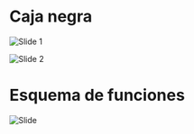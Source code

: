 # Caja negra

![Slide 1](Fundamentos_De_Diseño/Imagenes/1_caja.png)

![Slide 2](Fundamentos_De_Diseño/Imagenes/2_caja.png)

# Esquema de funciones

![Slide](Fundamentos_De_Diseño/Imagenes/3_caja.png)